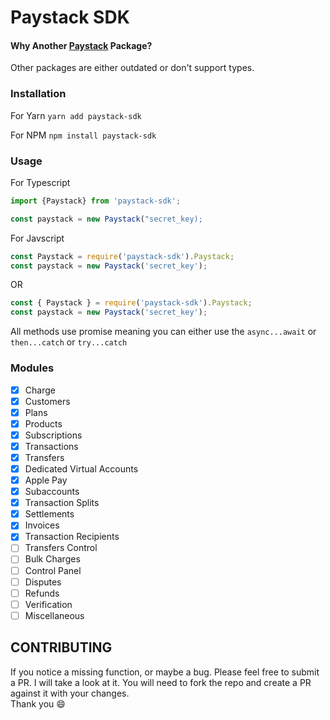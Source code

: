 # Paystack SDK

#### Why Another [Paystack](https://paystack.com) Package?

Other packages are either outdated or don't support types.

### Installation

For Yarn
`yarn add paystack-sdk`

For NPM
`npm install paystack-sdk`

### Usage

For Typescript

```typescript
import {Paystack} from 'paystack-sdk';

const paystack = new Paystack("secret_key);
```

For Javscript

```javascript
const Paystack = require('paystack-sdk').Paystack;
const paystack = new Paystack('secret_key');
```

OR

```javascript
const { Paystack } = require('paystack-sdk').Paystack;
const paystack = new Paystack('secret_key');
```

All methods use promise meaning you can either use the `async...await` or `then...catch` or `try...catch`

### Modules

- [x] Charge
- [x] Customers
- [x] Plans
- [x] Products
- [x] Subscriptions
- [x] Transactions
- [x] Transfers
- [x] Dedicated Virtual Accounts
- [x] Apple Pay
- [x] Subaccounts
- [x] Transaction Splits
- [x] Settlements
- [x] Invoices
- [x] Transaction Recipients
- [ ] Transfers Control
- [ ] Bulk Charges
- [ ] Control Panel
- [ ] Disputes
- [ ] Refunds
- [ ] Verification
- [ ] Miscellaneous

## CONTRIBUTING

If you notice a missing function, or maybe a bug. Please feel free to submit
a PR. I will take a look at it.
You will need to fork the repo and create a PR against it with your changes.  
Thank you :smile:
